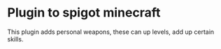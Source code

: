 # Plugin to spigot minecraft

This plugin adds personal weapons, these can up levels, add up certain skills. 
